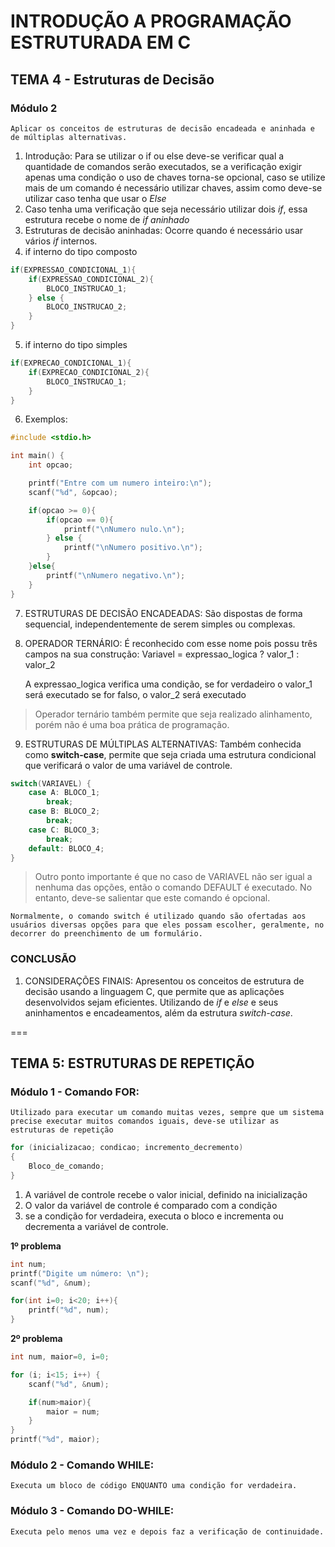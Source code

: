 # INTRODUÇÃO A PROGRAMAÇÃO ESTRUTURADA EM C

## TEMA 4 - Estruturas de Decisão

### Módulo 2
    Aplicar os conceitos de estruturas de decisão encadeada e aninhada e de múltiplas alternativas.

1. Introdução: Para se utilizar o if ou else deve-se verificar qual a quantidade de comandos serão executados, se a verificação exigir apenas uma condição o uso de chaves torna-se opcional, caso se utilize mais de um comando é necessário utilizar chaves, assim como deve-se utilizar caso tenha que usar o *Else*
2. Caso tenha uma verificação que seja necessário utilizar dois *if*, essa estrutura recebe o nome de *if aninhado*
3. Estruturas de decisão aninhadas: Ocorre quando é necessário usar vários *if* internos.
4. if interno do tipo composto
```C
if(EXPRESSAO_CONDICIONAL_1){
    if(EXPRESSAO_CONDICIONAL_2){
        BLOCO_INSTRUCAO_1;
    } else {
        BLOCO_INSTRUCAO_2;
    }
}
```
5. if interno do tipo simples
```C
if(EXPRECAO_CONDICIONAL_1){
    if(EXPRECAO_CONDICIONAL_2){
        BLOCO_INSTRUCAO_1;
    }
}
```
6. Exemplos: 
```C
#include <stdio.h>

int main() {
    int opcao;

    printf("Entre com um numero inteiro:\n");
    scanf("%d", &opcao);

    if(opcao >= 0){
        if(opcao == 0){
            printf("\nNumero nulo.\n");
        } else {
            printf("\nNumero positivo.\n");
        } 
    }else{
        printf("\nNumero negativo.\n");
    }
}
```
7. ESTRUTURAS DE DECISÃO ENCADEADAS: São dispostas de forma sequencial, independentemente de serem simples ou complexas.
8. OPERADOR TERNÁRIO: É reconhecido com esse nome pois possu três campos na sua construção:
Variavel = expressao_logica ? valor_1 : valor_2

    A expressao_logica verifica uma condição, se for verdadeiro o valor_1 será executado se for falso, o valor_2 será executado
>Operador ternário também permite que seja realizado alinhamento, porém não é uma boa prática de programação.

9. ESTRUTURAS DE MÚLTIPLAS ALTERNATIVAS: Também conhecida como **switch-case**, permite que seja criada uma estrutura condicional que verificará o valor de uma variável de controle.
```C
switch(VARIAVEL) {
    case A: BLOCO_1;
        break;
    case B: BLOCO_2;
        break;
    case C: BLOCO_3;
        break;
    default: BLOCO_4;
}
```
>Outro ponto importante é que no caso de VARIAVEL não ser igual a nenhuma das opções, então o comando DEFAULT é executado. No entanto, deve-se salientar que este comando é opcional.

    Normalmente, o comando switch é utilizado quando são ofertadas aos usuários diversas opções para que eles possam escolher, geralmente, no decorrer do preenchimento de um formulário.

### CONCLUSÃO

1. CONSIDERAÇÕES FINAIS: Apresentou os conceitos de estrutura de decisão usando a linguagem C, que permite que as aplicações desenvolvidos sejam eficientes. Utilizando de *if* e *else* e seus aninhamentos e encadeamentos, além da estrutura *switch-case*.

===
## TEMA 5: ESTRUTURAS DE REPETIÇÃO

### Módulo 1 - Comando FOR:
    Utilizado para executar um comando muitas vezes, sempre que um sistema precise executar muitos comandos iguais, deve-se utilizar as estruturas de repetição

```C
for (inicializacao; condicao; incremento_decremento)
{
    Bloco_de_comando;
}
```
1. A variável de controle recebe o valor inicial, definido na inicialização
2. O valor da variável de controle é comparado com a condição
3. se a condição for verdadeira, executa o bloco e incrementa ou decrementa a variável de controle.

**1º problema**
```C
int num;
printf("Digite um número: \n");
scanf("%d", &num);

for(int i=0; i<20; i++){
    printf("%d", num);
}
```
**2º problema**
```C
int num, maior=0, i=0;

for (i; i<15; i++) {
    scanf("%d", &num);

    if(num>maior){
        maior = num;
    }
}
printf("%d", maior);
```
### Módulo 2 - Comando WHILE:
    Executa um bloco de código ENQUANTO uma condição for verdadeira.

### Módulo 3 - Comando DO-WHILE:
    Executa pelo menos uma vez e depois faz a verificação de continuidade.